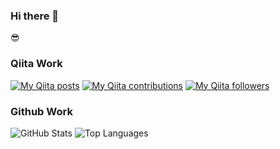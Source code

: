 ### Hi there 👋

😎

### Qiita Work

[![My Qiita posts](https://qiita-badge.apiapi.app/s/euphtam/posts.svg)](http://qiita.com/euphtam) [![My Qiita contributions](https://qiita-badge.apiapi.app/s/euphtam/contributions.svg)](http://qiita.com/euphtam) [![My Qiita followers](https://qiita-badge.apiapi.app/s/euphtam/followers.svg)](http://qiita.com/euphtam)

### Github Work

![GitHub Stats](https://github-readme-stats.vercel.app/api?username=euphmat&count_private=true&show_icons=true&theme=vue&hide=stars)
![Top Languages](https://github-readme-stats.vercel.app/api/top-langs/?username=euphmat&layout=compact&theme=vue)
